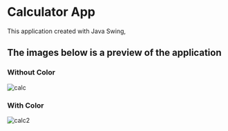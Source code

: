 # Calculator App
This application created with Java Swing, 
## The images below is a preview of the application
### Without Color
![calc](https://user-images.githubusercontent.com/24855117/35707512-4d8db146-07aa-11e8-873d-b959e89ba1fc.JPG)
### With Color
![calc2](https://user-images.githubusercontent.com/24855117/35707545-69bb5670-07aa-11e8-91f8-56036edd1851.JPG)
